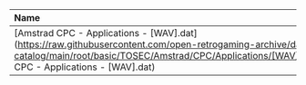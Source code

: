 |Name|Size|
|:---|---:|
|[Amstrad CPC - Applications - [WAV].dat](https://raw.githubusercontent.com/open-retrogaming-archive/dat-catalog/main/root/basic/TOSEC/Amstrad/CPC/Applications/[WAV]/Amstrad CPC - Applications - [WAV].dat)|857|
